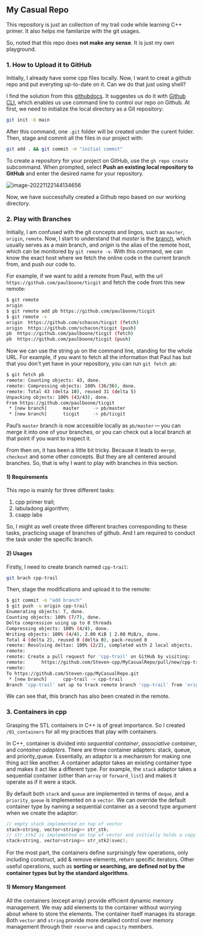 ## My Casual Repo

This repository is just an collection of my trail code while learning C++ primer. It also helps me familarize with the git usages. 

So, noted that this repo does **not make any sense**. It is just my own playground.

### 1. How to Upload it to GitHub

Initially, I already have some cpp files locally. Now, I want to creat a github repo and put everyting up-to-date on it. Can we do that just using shell?

I find the solution from this [githubdocs](https://docs.github.com/en/get-started/importing-your-projects-to-github/importing-source-code-to-github/adding-locally-hosted-code-to-github?platform=mac). It suggestes us do it with [Github CLI](), which enables us use command line to control our repo on Github. At first, we need to initialize the local directory as a Git repository:

```bash
git init -b main
```

After this command, one `.git` folder will be created under the curent folder. Then, stage and commit all the files in our project with:

```bash
git add . && git commit -m "initial commit"
```

To create a repository for your project on GitHub, use the `gh repo create` subcommand. When prompted, select **Push an existing local repository to GitHub** and enter the desired name for your repository. 

![image-20221122144134656](https://cdn.jsdelivr.net/gh/Steven-cpp/myPhotoSet@master/img/image-20221122144134656.png)

Now, we have successfully created a Github repo based on our working directory.

### 2. Play with Branches

Initially, I am confused with the git concepts and lingos, such as `master`, `origin`, `remote`. Now, I start to understand that *master* is the <u>branch</u>, which     usually serves as a main branch, and *origin* is the alias of the remote host, which can be monitored by  `git remote -v`. With this command, we can know the exact host where we fetch the online code in the current branch from, and push our code to.

For example, if we want to add a remote from Paul, with the url `https://github.com/paulboone/ticgit` and fetch the code from this new remote:

```bash
$ git remote
origin
$ git remote add pb https://github.com/paulboone/ticgit
$ git remote -v
origin	https://github.com/schacon/ticgit (fetch)
origin	https://github.com/schacon/ticgit (push)
pb	https://github.com/paulboone/ticgit (fetch)
pb	https://github.com/paulboone/ticgit (push)
```

Now we can use the string `pb` on the command line, standing for the whole URL. For example, if you want to fetch all the information that Paul has but that you don't yet have in your repository, you can run `git fetch pb`:

```bash
$ git fetch pb
remote: Counting objects: 43, done.
remote: Compressing objects: 100% (36/36), done.
remote: Total 43 (delta 10), reused 31 (delta 5)
Unpacking objects: 100% (43/43), done.
From https://github.com/paulboone/ticgit
 * [new branch]      master     -> pb/master
 * [new branch]      ticgit     -> pb/ticgit
```

Paul’s `master` branch is now accessible locally as `pb/master` — you can merge it into one of your branches, or you can check out a local branch at that point if you want to inspect it.

From then on, it has been a little bit tricky. Because it leads to `merge`, `checkout` and some other concepts. But they are all centered around branches. So, that is why I want to play with branches in this section.

#### 1) Requirements

This repo is mainly for three different tasks:

1. cpp primer trail;
2. labuladong algorithm;
3. csapp labs

So, I might as well create three different braches corresponding to these tasks, practicing usage of branches of github. And I am required to conduct the task under the specific branch.

#### 2) Usages

Firstly, I need to create branch named `cpp-trail`:

```bash
git brach cpp-trail
```

Then, stage the modifications and upload it to the remote:

```bash
$ git commit -m "add branch"
$ git push -u origin cpp-trail
Enumerating objects: 7, done.
Counting objects: 100% (7/7), done.
Delta compression using up to 8 threads
Compressing objects: 100% (4/4), done.
Writing objects: 100% (4/4), 2.00 KiB | 2.00 MiB/s, done.
Total 4 (delta 2), reused 0 (delta 0), pack-reused 0
remote: Resolving deltas: 100% (2/2), completed with 2 local objects.
remote: 
remote: Create a pull request for 'cpp-trail' on GitHub by visiting:
remote:      https://github.com/Steven-cpp/MyCasualRepo/pull/new/cpp-trail
remote: 
To https://github.com/Steven-cpp/MyCasualRepo.git
 * [new branch]      cpp-trail -> cpp-trail
Branch 'cpp-trail' set up to track remote branch 'cpp-trail' from 'origin'.
```

We can see that, this branch has also been created in the remote.



### 3. Containers in cpp

Grasping the STL containers in C++ is of great importance. So I created `/01_containers` for all my practices that play with containers.

In C++, container is divided into *sequential container*, *associative container*, and *container adapters*. There are three container adapters: stack, queue, and priority_queue. Essentially, an adaptor is a mechanism for making one thing act like another. A container adaptor takes an existing container type and makes it act like a different type. For example, the `stack` adaptor takes a sequential container (other than `array` or `forward_list`) and makes it operate as if it were a stack.

By default both `stack` and `queue` are implemented in terms of `deque`, and a `priority_queue` is implemented on a `vector`. We can override the default container type by naming a sequential container as a second type argument when we create the adaptor:

```cpp
// empty stack implemented on top of vector 
stack<string, vector<string>> str_stk; 
// str_stk2 is implemented on top of vector and initially holds a copy of svec 
stack<string, vector<string>> str_stk2(svec);
```

For the most part, the containers deﬁne surprisingly few operations, only including construct, add & remove elements, return specific iterators. Other useful operations, such as **sorting or searching, are deﬁned not by the container types but by the standard algorithms**.

#### 1) Memory Mangement

All the containers (except array) provide efﬁcient dynamic memory management. We may add elements to the container without worrying about where to store the elements. The container itself manages its storage. Both `vector` and `string` provide more detailed control over memory management through their `reserve` and `capacity` members.













